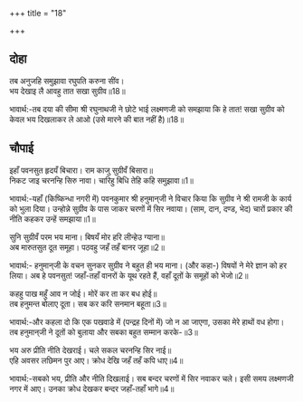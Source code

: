 +++
title = "18"

+++
## दोहा
तब अनुजहि समुझावा रघुपति करुना सींव।  
भय देखाइ लै आवहु तात सखा सुग्रीव॥18॥  

भावार्थ:-तब दया की सीमा श्री रघुनाथजी ने छोटे भाई लक्ष्मणजी को समझाया कि हे तात! सखा सुग्रीव को केवल भय दिखलाकर ले आओ (उसे मारने की बात नहीं है)॥18॥  




## चौपाई
इहाँ पवनसुत हृदयँ बिचारा। राम काजु सुग्रीवँ बिसारा॥  
निकट जाइ चरनन्हि सिरु नावा। चारिहु बिधि तेहि कहि समुझावा॥1॥  

भावार्थ:-यहाँ (किष्किन्धा नगरी में) पवनकुमार श्री हनुमान्‌जी ने विचार किया कि सुग्रीव ने श्री रामजी के कार्य को भुला दिया। उन्होन्ने सुग्रीव के पास जाकर चरणों में सिर नवाया। (साम, दान, दण्ड, भेद) चारों प्रकार की नीति कहकर उन्हें समझाया॥1॥  

सुनि सुग्रीवँ परम भय माना। बिषयँ मोर हरि लीन्हेउ ग्याना॥  
अब मारुतसुत दूत समूहा। पठवहु जहँ तहँ बानर जूहा॥2॥  

भावार्थ:- हनुमान्‌जी के वचन सुनकर सुग्रीव ने बहुत ही भय माना। (और कहा-) विषयों ने मेरे ज्ञान को हर लिया। अब हे पवनसुत! जहाँ-तहाँ वानरों के यूथ रहते हैं, वहाँ दूतों के समूहों को भेजो॥2॥  

कहहु पाख महुँ आव न जोई। मोरें कर ता कर बध होई॥  
तब हनुमन्त बोलाए दूता। सब कर करि सनमान बहूता॥3॥  

भावार्थ:-और कहला दो कि एक पखवाडे में (पन्द्रह दिनों में) जो न आ जाएगा, उसका मेरे हाथों वध होगा। तब हनुमान्‌जी ने दूतों को बुलाया और सबका बहुत सम्मान करके-॥3॥  

भय अरु प्रीति नीति देखराई। चले सकल चरनन्हि सिर नाई॥  
एहि अवसर लछिमन पुर आए। क्रोध देखि जहँ तहँ कपि धाए॥4॥  

भावार्थ:-सबको भय, प्रीति और नीति दिखलाई। सब बन्दर चरणों में सिर नवाकर चले। इसी समय लक्ष्मणजी नगर में आए। उनका क्रोध देखकर बन्दर जहाँ-तहाँ भागे॥4॥  


